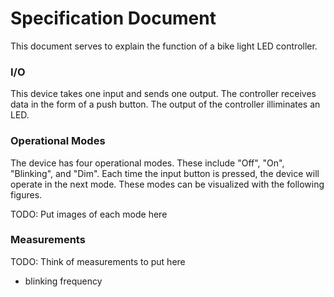 Specification Document
======================

This document serves to explain the function of a bike light LED controller.

### I/O ###

This device takes one input and sends one output. The controller receives data in the form of a push button. The output of the controller illiminates an LED.

### Operational Modes ###

The device has four operational modes. These include "Off", "On", "Blinking", and "Dim". Each time the input button is pressed, the device will operate in the next mode. These modes can be visualized with the following figures.

TODO: Put images of each mode here

### Measurements ###

TODO: Think of measurements to put here
- blinking frequency
